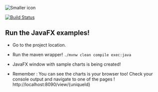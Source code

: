 ![Smaller icon](https://raw.githubusercontent.com/jasrodis/dataviewer/master/Documentation/images/logo.png "Dataviewer") 

[![Build Status](https://travis-ci.org/jasrodis/javafx-dataviewer-example.svg?branch=master)](https://travis-ci.org/jasrodis/javafx-dataviewer-example)

## Run the JavaFX examples! 

*  Go to the project location.
*  Run the maven wrapper!  `./mvnw clean compile exec:java`
*  JavaFX window with sample charts is being created!


*  Remember : You can see the charts is your browser too! Check your console output and navigate to one of the pages !  http://localhost:8090/view/{uniqueId}


